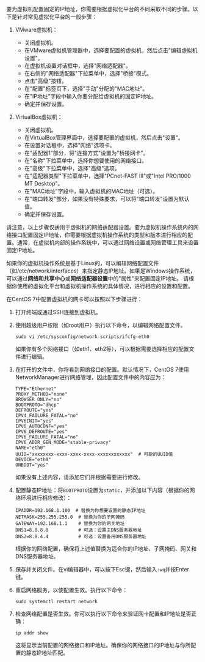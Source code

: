要为虚拟机配置固定的IP地址，你需要根据虚拟化平台的不同采取不同的步骤。以下是针对常见虚拟化平台的一般步骤：

1. VMware虚拟机：
   - 关闭虚拟机。
   - 在VMware虚拟机管理器中，选择要配置的虚拟机，然后点击"编辑虚拟机设置"。
   - 在虚拟机设置对话框中，选择"网络适配器"。
   - 在右侧的"网络适配器"下拉菜单中，选择"桥接"模式。
   - 点击"高级"按钮。
   - 在"配置"标签页下，选择"手动"分配的"MAC地址"。
   - 在"IP地址"字段中输入你要分配给虚拟机的固定IP地址。
   - 确定并保存设置。

2. VirtualBox虚拟机：
   - 关闭虚拟机。
   - 在VirtualBox管理界面中，选择要配置的虚拟机，然后点击"设置"。
   - 在设置对话框中，选择"网络"选项卡。
   - 在"适配器1"部分，将"连接方式"设置为"桥接网卡"。
   - 在"名称"下拉菜单中，选择你想要使用的网络接口。
   - 在"高级"下拉菜单中，选择"高级"选项。
   - 在"适配器类型"下拉菜单中，选择"PCnet-FAST III"或"Intel PRO/1000 MT Desktop"。
   - 在"MAC地址"字段中，输入虚拟机的MAC地址（可选）。
   - 在"端口转发"部分，如果没有特殊要求，可以将"端口转发"设置为默认值。
   - 确定并保存设置。

请注意，以上步骤仅适用于虚拟机的网络适配器设置。要为虚拟机操作系统内的网络接口配置固定IP地址，你需要根据虚拟机操作系统的类型和版本进行相应的配置。通常，在虚拟机内部的操作系统中，可以通过网络设置或网络管理工具来设置固定IP地址。

如果你的虚拟机操作系统是基于Linux的，可以编辑网络配置文件（如/etc/network/interfaces）来指定静态IP地址。如果是Windows操作系统，可以通过**网络和共享中心**或**网络适配器设置**中的"属性"来配置固定IP地址。
请根据你使用的虚拟化平台和虚拟机操作系统的具体情况，进行相应的设置和配置。



在CentOS 7中配置虚拟机的网卡可以按照以下步骤进行：

1. 打开终端或通过SSH连接到虚拟机。

2. 使用超级用户权限（如root用户）执行以下命令，以编辑网络配置文件。

   ```plaintext
   sudo vi /etc/sysconfig/network-scripts/ifcfg-eth0
   ```

   如果你有多个网络接口（如eth1、eth2等），可以根据需要选择相应的配置文件进行编辑。

3. 在打开的文件中，你将看到网络接口的配置。默认情况下，CentOS 7使用NetworkManager进行网络管理，因此配置文件中的内容应为：

   ```plaintext
   TYPE="Ethernet"
   PROXY_METHOD="none"
   BROWSER_ONLY="no"
   BOOTPROTO="dhcp"
   DEFROUTE="yes"
   IPV4_FAILURE_FATAL="no"
   IPV6INIT="yes"
   IPV6_AUTOCONF="yes"
   IPV6_DEFROUTE="yes"
   IPV6_FAILURE_FATAL="no"
   IPV6_ADDR_GEN_MODE="stable-privacy"
   NAME="eth0"
   UUID="xxxxxxxx-xxxx-xxxx-xxxx-xxxxxxxxxxxx"  # 可能的UUID值
   DEVICE="eth0"
   ONBOOT="yes"
   ```

   如果没有上述内容，请添加它们并根据需要进行修改。

4. 配置静态IP地址：将`BOOTPROTO`设置为`static`，并添加以下内容（根据你的网络环境进行相应修改）：

   ```plaintext
   IPADDR=192.168.1.100  # 替换为你想要设置的静态IP地址
   NETMASK=255.255.255.0  # 替换为你的子网掩码
   GATEWAY=192.168.1.1    # 替换为你的网关地址
   DNS1=8.8.8.8           # 可选：设置主DNS服务器地址
   DNS2=8.8.4.4           # 可选：设置备用DNS服务器地址
   ```

   根据你的网络配置，确保将上述值替换为适合你的IP地址、子网掩码、网关和DNS服务器地址。

5. 保存并关闭文件。在vi编辑器中，可以按下Esc键，然后输入`:wq`并按Enter键。

6. 重启网络服务，以使配置生效。执行以下命令：

   ```plaintext
   sudo systemctl restart network
   ```

7. 检查网络配置是否生效。你可以执行以下命令来验证网卡配置和IP地址是否正确：

   ```plaintext
   ip addr show
   ```

   这将显示当前配置的网络接口和IP地址。确保你的网络接口的IP地址与你所配置的静态IP地址匹配。
